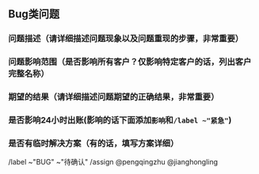 ## Bug类问题

### 问题描述（请详细描述问题现象以及问题重现的步骤，**非常重要**）


### 问题影响范围（是否影响所有客户？仅影响特定客户的话，列出客户完整名称）


### 期望的结果（请详细描述问题期望的正确结果，**非常重要**）


### 是否影响24小时出账(影响的话下面添加```影响```和```/label ~"紧急"```)


### 是否有临时解决方案（有的话，填写方案详细）



/label ~"BUG"  ~"待确认" 
/assign @pengqingzhu @jianghongling 
